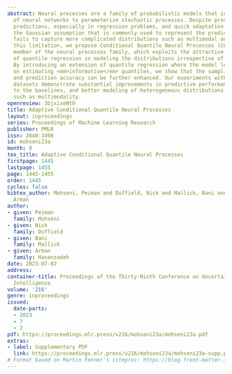 ```yaml
---
abstract: Neural processes are a family of probabilistic models that inherit the flexibility
  of neural networks to parameterize stochastic processes. Despite providing well-calibrated
  predictions, especially in regression problems, and quick adaptation to new tasks,
  the Gaussian assumption that is commonly used to represent the predictive likelihood
  fails to capture more complicated distributions such as multimodal ones. To overcome
  this limitation, we propose Conditional Quantile Neural Processes (CQNPs), a new
  member of the neural processes family, which exploits the attractive properties
  of quantile regression in modeling the distributions irrespective of their form.
  By introducing an extension of quantile regression where the model learns to focus
  on estimating <em>informative</em> quantiles, we show that the sampling efficiency
  and prediction accuracy can be further enhanced. Our experiments with real and synthetic
  datasets demonstrate substantial improvements in predictive performance compared
  to the baselines, and better modeling of heterogeneous distributions’ characteristics
  such as multimodality.
openreview: 3bjxixeNtO
title: Adaptive Conditional Quantile Neural Processes
layout: inproceedings
series: Proceedings of Machine Learning Research
publisher: PMLR
issn: 2640-3498
id: mohseni23a
month: 0
tex_title: Adaptive Conditional Quantile Neural Processes
firstpage: 1445
lastpage: 1455
page: 1445-1455
order: 1445
cycles: false
bibtex_author: Mohseni, Peiman and Duffield, Nick and Mallick, Bani and Hasanzadeh,
  Arman
author:
- given: Peiman
  family: Mohseni
- given: Nick
  family: Duffield
- given: Bani
  family: Mallick
- given: Arman
  family: Hasanzadeh
date: 2023-07-02
address:
container-title: Proceedings of the Thirty-Ninth Conference on Uncertainty in Artificial
  Intelligence
volume: '216'
genre: inproceedings
issued:
  date-parts:
  - 2023
  - 7
  - 2
pdf: https://proceedings.mlr.press/v216/mohseni23a/mohseni23a.pdf
extras:
- label: Supplementary PDF
  link: https://proceedings.mlr.press/v216/mohseni23a/mohseni23a-supp.pdf
# Format based on Martin Fenner's citeproc: https://blog.front-matter.io/posts/citeproc-yaml-for-bibliographies/
---
```

